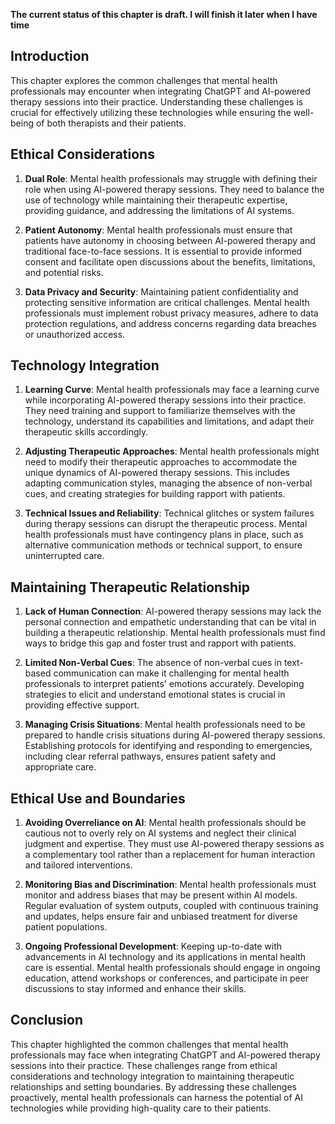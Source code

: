 **The current status of this chapter is draft. I will finish it later when I have time**

Introduction
------------

This chapter explores the common challenges that mental health professionals may encounter when integrating ChatGPT and AI-powered therapy sessions into their practice. Understanding these challenges is crucial for effectively utilizing these technologies while ensuring the well-being of both therapists and their patients.

Ethical Considerations
----------------------

1. **Dual Role**: Mental health professionals may struggle with defining their role when using AI-powered therapy sessions. They need to balance the use of technology while maintaining their therapeutic expertise, providing guidance, and addressing the limitations of AI systems.

2. **Patient Autonomy**: Mental health professionals must ensure that patients have autonomy in choosing between AI-powered therapy and traditional face-to-face sessions. It is essential to provide informed consent and facilitate open discussions about the benefits, limitations, and potential risks.

3. **Data Privacy and Security**: Maintaining patient confidentiality and protecting sensitive information are critical challenges. Mental health professionals must implement robust privacy measures, adhere to data protection regulations, and address concerns regarding data breaches or unauthorized access.

Technology Integration
----------------------

1. **Learning Curve**: Mental health professionals may face a learning curve while incorporating AI-powered therapy sessions into their practice. They need training and support to familiarize themselves with the technology, understand its capabilities and limitations, and adapt their therapeutic skills accordingly.

2. **Adjusting Therapeutic Approaches**: Mental health professionals might need to modify their therapeutic approaches to accommodate the unique dynamics of AI-powered therapy sessions. This includes adapting communication styles, managing the absence of non-verbal cues, and creating strategies for building rapport with patients.

3. **Technical Issues and Reliability**: Technical glitches or system failures during therapy sessions can disrupt the therapeutic process. Mental health professionals must have contingency plans in place, such as alternative communication methods or technical support, to ensure uninterrupted care.

Maintaining Therapeutic Relationship
------------------------------------

1. **Lack of Human Connection**: AI-powered therapy sessions may lack the personal connection and empathetic understanding that can be vital in building a therapeutic relationship. Mental health professionals must find ways to bridge this gap and foster trust and rapport with patients.

2. **Limited Non-Verbal Cues**: The absence of non-verbal cues in text-based communication can make it challenging for mental health professionals to interpret patients' emotions accurately. Developing strategies to elicit and understand emotional states is crucial in providing effective support.

3. **Managing Crisis Situations**: Mental health professionals need to be prepared to handle crisis situations during AI-powered therapy sessions. Establishing protocols for identifying and responding to emergencies, including clear referral pathways, ensures patient safety and appropriate care.

Ethical Use and Boundaries
--------------------------

1. **Avoiding Overreliance on AI**: Mental health professionals should be cautious not to overly rely on AI systems and neglect their clinical judgment and expertise. They must use AI-powered therapy sessions as a complementary tool rather than a replacement for human interaction and tailored interventions.

2. **Monitoring Bias and Discrimination**: Mental health professionals must monitor and address biases that may be present within AI models. Regular evaluation of system outputs, coupled with continuous training and updates, helps ensure fair and unbiased treatment for diverse patient populations.

3. **Ongoing Professional Development**: Keeping up-to-date with advancements in AI technology and its applications in mental health care is essential. Mental health professionals should engage in ongoing education, attend workshops or conferences, and participate in peer discussions to stay informed and enhance their skills.

Conclusion
----------

This chapter highlighted the common challenges that mental health professionals may face when integrating ChatGPT and AI-powered therapy sessions into their practice. These challenges range from ethical considerations and technology integration to maintaining therapeutic relationships and setting boundaries. By addressing these challenges proactively, mental health professionals can harness the potential of AI technologies while providing high-quality care to their patients.

